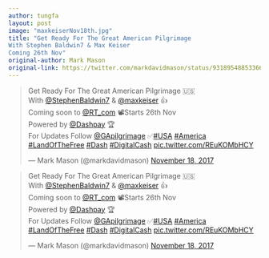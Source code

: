 ```yaml
---
author: tungfa
layout: post
image: "maxkeiserNov18th.jpg"
title: "Get Ready For The Great American Pilgrimage
With Stephen Baldwin7 & Max Keiser
Coming 26th Nov"
original-author: Mark Mason
original-link: https://twitter.com/markdavidmason/status/931895488533663744
---
```

<blockquote class="twitter-tweet" data-lang="en"><p lang="en" dir="ltr">Get Ready For The Great American Pilgrimage 🇺🇸<br>With <a href="https://twitter.com/StephenBaldwin7?ref_src=twsrc%5Etfw">@StephenBaldwin7</a> &amp; <a href="https://twitter.com/maxkeiser?ref_src=twsrc%5Etfw">@maxkeiser</a> 👍<br>Coming soon to <a href="https://twitter.com/RT_com?ref_src=twsrc%5Etfw">@RT_com</a> 📽️Starts 26th Nov<br>Powered by <a href="https://twitter.com/Dashpay?ref_src=twsrc%5Etfw">@Dashpay</a> 🏆<br>For Updates Follow <a href="https://twitter.com/GApilgrimage?ref_src=twsrc%5Etfw">@GApilgrimage</a> ✅<a href="https://twitter.com/hashtag/USA?src=hash&amp;ref_src=twsrc%5Etfw">#USA</a> <a href="https://twitter.com/hashtag/America?src=hash&amp;ref_src=twsrc%5Etfw">#America</a> <a href="https://twitter.com/hashtag/LandOfTheFree?src=hash&amp;ref_src=twsrc%5Etfw">#LandOfTheFree</a> <a href="https://twitter.com/hashtag/Dash?src=hash&amp;ref_src=twsrc%5Etfw">#Dash</a> <a href="https://twitter.com/hashtag/DigitalCash?src=hash&amp;ref_src=twsrc%5Etfw">#DigitalCash</a> <a href="https://t.co/REuKOMbHCY">pic.twitter.com/REuKOMbHCY</a></p>&mdash; Mark Mason (@markdavidmason) <a href="https://twitter.com/markdavidmason/status/931895488533663744?ref_src=twsrc%5Etfw">November 18, 2017</a></blockquote> <script async src="https://platform.twitter.com/widgets.js" charset="utf-8"></script>

<blockquote class="twitter-video" data-lang="en"><p lang="en" dir="ltr">Get Ready For The Great American Pilgrimage 🇺🇸<br>With <a href="https://twitter.com/StephenBaldwin7?ref_src=twsrc%5Etfw">@StephenBaldwin7</a> &amp; <a href="https://twitter.com/maxkeiser?ref_src=twsrc%5Etfw">@maxkeiser</a> 👍<br>Coming soon to <a href="https://twitter.com/RT_com?ref_src=twsrc%5Etfw">@RT_com</a> 📽️Starts 26th Nov<br>Powered by <a href="https://twitter.com/Dashpay?ref_src=twsrc%5Etfw">@Dashpay</a> 🏆<br>For Updates Follow <a href="https://twitter.com/GApilgrimage?ref_src=twsrc%5Etfw">@GApilgrimage</a> ✅<a href="https://twitter.com/hashtag/USA?src=hash&amp;ref_src=twsrc%5Etfw">#USA</a> <a href="https://twitter.com/hashtag/America?src=hash&amp;ref_src=twsrc%5Etfw">#America</a> <a href="https://twitter.com/hashtag/LandOfTheFree?src=hash&amp;ref_src=twsrc%5Etfw">#LandOfTheFree</a> <a href="https://twitter.com/hashtag/Dash?src=hash&amp;ref_src=twsrc%5Etfw">#Dash</a> <a href="https://twitter.com/hashtag/DigitalCash?src=hash&amp;ref_src=twsrc%5Etfw">#DigitalCash</a> <a href="https://t.co/REuKOMbHCY">pic.twitter.com/REuKOMbHCY</a></p>&mdash; Mark Mason (@markdavidmason) <a href="https://twitter.com/markdavidmason/status/931895488533663744?ref_src=twsrc%5Etfw">November 18, 2017</a></blockquote> <script async src="https://platform.twitter.com/widgets.js" charset="utf-8"></script>

